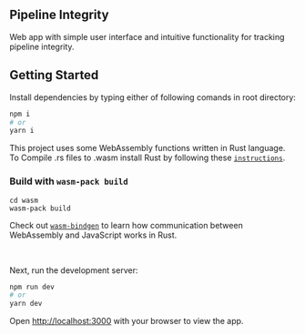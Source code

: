 ## Pipeline Integrity

Web app with simple user interface and intuitive functionality for tracking pipeline integrity.

## Getting Started

Install dependencies by typing either of following comands in root directory:

```bash
npm i
# or
yarn i
```

This project uses some WebAssembly functions written in Rust language. To Compile .rs files to .wasm install Rust by following these [`instructions`](https://www.rust-lang.org/tools/install).

### Build with `wasm-pack build`

```
cd wasm
wasm-pack build
```
Check out [`wasm-bindgen`](https://github.com/rustwasm/wasm-bindgen) to learn how communication between WebAssembly and JavaScript works in Rust.

<br />

Next, run the development server:

```bash
npm run dev
# or
yarn dev
```

Open [http://localhost:3000](http://localhost:3000) with your browser to view the app.
